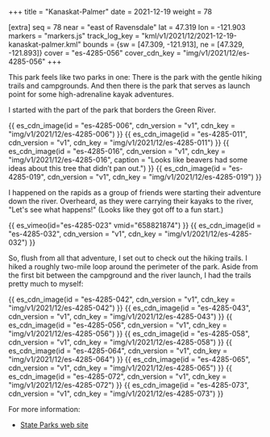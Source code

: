 +++
title = "Kanaskat-Palmer"
date = 2021-12-19
weight = 78

[extra]
seq = 78
near = "east of Ravensdale"
lat = 47.319
lon = -121.903
markers = "markers.js"
track_log_key = "kml/v1/2021/12/2021-12-19-kanaskat-palmer.kml"
bounds = {sw = [47.309, -121.913], ne = [47.329, -121.893]}
cover = "es-4285-056"
cover_cdn_key = "img/v1/2021/12/es-4285-056"
+++

This park feels like two parks in one: There is the park with the gentle hiking trails and campgrounds. And then there is the park that serves as launch point for some high-adrenaline kayak adventures.

<!-- more -->

I started with the part of the park that borders the Green River.

{{ es_cdn_image(id = "es-4285-006", cdn_version = "v1", cdn_key = "img/v1/2021/12/es-4285-006") }}
{{ es_cdn_image(id = "es-4285-011", cdn_version = "v1", cdn_key = "img/v1/2021/12/es-4285-011") }}
{{ es_cdn_image(id = "es-4285-016", cdn_version = "v1", cdn_key = "img/v1/2021/12/es-4285-016", caption = "Looks like beavers had some ideas about this tree that didn’t pan out.") }}
{{ es_cdn_image(id = "es-4285-019", cdn_version = "v1", cdn_key = "img/v1/2021/12/es-4285-019") }}

I happened on the rapids as a group of friends were starting their adventure down the river. Overheard, as they were carrying their kayaks to the river, "Let's see what happens!" (Looks like they got off to a fun start.)

{{ es_vimeo(id="es-4285-023" vmid="658821874") }}
{{ es_cdn_image(id = "es-4285-032", cdn_version = "v1", cdn_key = "img/v1/2021/12/es-4285-032") }}

So, flush from all that adventure, I set out to check out the hiking trails. I hiked a roughly two-mile loop around the perimeter of the park. Aside from the first bit between the campground and the river launch, I had the trails pretty much to myself:

{{ es_cdn_image(id = "es-4285-042", cdn_version = "v1", cdn_key = "img/v1/2021/12/es-4285-042") }}
{{ es_cdn_image(id = "es-4285-043", cdn_version = "v1", cdn_key = "img/v1/2021/12/es-4285-043") }}
{{ es_cdn_image(id = "es-4285-056", cdn_version = "v1", cdn_key = "img/v1/2021/12/es-4285-056") }}
{{ es_cdn_image(id = "es-4285-058", cdn_version = "v1", cdn_key = "img/v1/2021/12/es-4285-058") }}
{{ es_cdn_image(id = "es-4285-064", cdn_version = "v1", cdn_key = "img/v1/2021/12/es-4285-064") }}
{{ es_cdn_image(id = "es-4285-065", cdn_version = "v1", cdn_key = "img/v1/2021/12/es-4285-065") }}
{{ es_cdn_image(id = "es-4285-072", cdn_version = "v1", cdn_key = "img/v1/2021/12/es-4285-072") }}
{{ es_cdn_image(id = "es-4285-073", cdn_version = "v1", cdn_key = "img/v1/2021/12/es-4285-073") }}

For more information:

* [State Parks web site](https://parks.state.wa.us/527/Kanaskat-Palmer)
